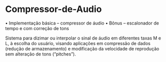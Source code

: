 # Compressor-de-Audio

• Implementação básica – compressor de áudio
• Bônus – escalonador de tempo e com correção de tons

Sistema para dizimar ou interpolar o sinal de áudio em diferentes taxas M e L, à escolha do usuário, visando aplicações em compressão de dados (redução de
armazenamento) e modificação da velocidade de reprodução sem alteração de tons (“pitches”).
